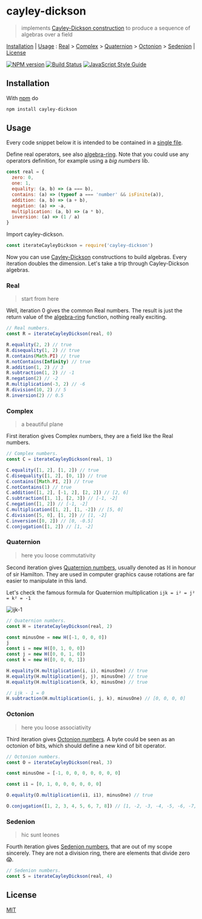 # cayley-dickson

> implements [Cayley-Dickson construction][Cayley-Dickson] to produce a sequence of algebras over a field

[Installation](#installation) |
[Usage](#usage) :
[Real](#real) >
[Complex](#complex) >
[Quaternion](#quaternion) >
[Octonion](#octonion) >
[Sedenion](#sedenion) |
[License](#license)

[![NPM version](https://badge.fury.io/js/cayley-dickson.svg)](http://badge.fury.io/js/cayley-dickson)
[![Build Status](https://travis-ci.org/fibo/cayley-dickson.svg?branch=master)](https://travis-ci.org/fibo/cayley-dickson?branch=master)
[![JavaScript Style Guide](https://img.shields.io/badge/code_style-standard-brightgreen.svg)](https://standardjs.com)

## Installation

With [npm](https://www.npmjs.com) do

```bash
npm install cayley-dickson
```

## Usage

Every code snippet below it is intended to be contained in a [single file](https://github.com/fibo/cayley-dickson/blob/master/test.js).

Define real operators, see also [algebra-ring]. Note that you could use any operators definition, for example using a *big numbers* lib.

```javascript
const real = {
  zero: 0,
  one: 1,
  equality: (a, b) => (a === b),
  contains: (a) => (typeof a === 'number' && isFinite(a)),
  addition: (a, b) => (a + b),
  negation: (a) => -a,
  multiplication: (a, b) => (a * b),
  inversion: (a) => (1 / a)
}
```

Import cayley-dickson.

```javascript
const iterateCayleyDickson = require('cayley-dickson')
```

Now you can use [Cayley-Dickson] constructions to build algebras.
Every iteration doubles the dimension.
Let's take a trip through Cayley-Dickson algebras.

### Real

> start from here

Well, iteration 0 gives the common Real numbers. The result is just the return value of the [algebra-ring] function, nothing really exciting.

```javascript
// Real numbers.
const R = iterateCayleyDickson(real, 0)

R.equality(2, 2) // true
R.disequality(1, 2) // true
R.contains(Math.PI) // true
R.notContains(Infinity) // true
R.addition(1, 2) // 3
R.subtraction(1, 2) // -1
R.negation(2) // -2
R.multiplication(-3, 2) // -6
R.division(10, 2) // 5
R.inversion(2) // 0.5
```

### Complex

> a beautiful plane

First iteration gives Complex numbers, they are a field like the Real numbers.

```javascript
// Complex numbers.
const C = iterateCayleyDickson(real, 1)

C.equality([1, 2], [1, 2]) // true
C.disequality([1, 2], [0, 1]) // true
C.contains([Math.PI, 2]) // true
C.notContains(1) // true
C.addition([1, 2], [-1, 2], [2, 2]) // [2, 6]
C.subtraction([1, 1], [2, 3]) // [-1, -2]
C.negation([1, 2]) // [-1, -2]
C.multiplication([1, 2], [1, -2]) // [5, 0]
C.division([5, 0], [1, 2]) // [1, -2]
C.inversion([0, 2]) // [0, -0.5]
C.conjugation([1, 2]) // [1, -2]
```

### Quaternion

> here you loose commutativity

Second iteration gives [Quaternion numbers](https://en.wikipedia.org/wiki/Quaternion),
usually denoted as ℍ in honour of sir Hamilton.
They are used in computer graphics cause rotations are far easier to manipulate in this land.

Let's check the famous formula for Quaternion multiplication `ijk = i² = j² = k² = -1`

![ijk-1]

```javascript
// Quaternion numbers.
const H = iterateCayleyDickson(real, 2)

const minusOne = new H([-1, 0, 0, 0])
j
const i = new H([0, 1, 0, 0])
const j = new H([0, 0, 1, 0])
const k = new H([0, 0, 0, 1])

H.equality(H.multiplication(i, i), minusOne) // true
H.equality(H.multiplication(j, j), minusOne) // true
H.equality(H.multiplication(k, k), minusOne) // true

// ijk - 1 = 0
H.subtraction(H.multiplication(i, j, k), minusOne) // [0, 0, 0, 0]
```

### Octonion

> here you loose associativity

Third iteration gives [Octonion numbers](https://en.wikipedia.org/wiki/Octonion).
A byte could be seen as an octonion of bits, which should define a new kind of bit operator.

```javascript
// Octonion numbers.
const O = iterateCayleyDickson(real, 3)

const minusOne = [-1, 0, 0, 0, 0, 0, 0, 0]

const i1 = [0, 1, 0, 0, 0, 0, 0, 0]

O.equality(O.multiplication(i1, i1), minusOne) // true

O.conjugation([1, 2, 3, 4, 5, 6, 7, 8]) // [1, -2, -3, -4, -5, -6, -7, -8]
```

### Sedenion

> hic sunt leones

Fourth iteration gives [Sedenion numbers](https://en.wikipedia.org/wiki/Sedenion),
that are out of my scope sincerely. They are not a division ring, there are elements that divide zero 😱.

```javascript
// Sedenion numbers.
const S = iterateCayleyDickson(real, 4)
```

## License

[MIT](http://g14n.info/mit-license)

[Cayley-Dickson]: https://en.wikipedia.org/wiki/Cayley%E2%80%93Dickson_construction "Cayley-Dickson construction"
[algebra-ring]: http://npm.im/algebra-ring "algebra-ring"
[ijk-1]: http://i.stack.imgur.com/eYs5r.jpg "ijk-1"
